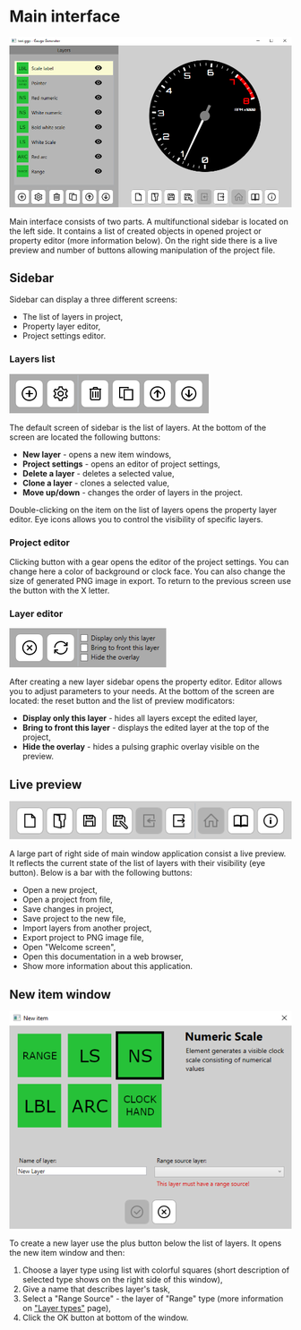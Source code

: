 # Main interface

![Gauge Generator interface](img/full-interface.png)

Main interface consists of two parts. A multifunctional sidebar is located on the left side. It contains a list of created objects in opened project or property editor (more information below). On the right side there is a live preview and number of buttons allowing manipulation of the project file.

## Sidebar

Sidebar can display a three different screens:

* The list of layers in project,
* Property layer editor,
* Project settings editor.

### Layers list

![Layer buttons](img/layerbuttons.png)

The default screen of sidebar is the list of layers. At the bottom of the screen are located the following buttons:

* **New layer** - opens a new item windows,
* **Project settings** - opens an editor of project settings,
* **Delete a layer** - deletes a selected value,
* **Clone a layer** - clones a selected value,
* **Move up/down** - changes the order of layers in the project.

Double-clicking on the item on the list of layers opens the property layer editor. Eye icons allows you to control the visibility of specific layers.

### Project editor

Clicking button with a gear opens the editor of the project settings. You can change here a color of background or clock face. You can also change the size of generated PNG image in export. To return to the previous screen use the button with the X letter.

### Layer editor

![Overlay modificators](img/overlaymod.png)

After creating a new layer sidebar opens the property editor. Editor allows you to adjust parameters to your needs. At the bottom of the screen are located: the reset button and the list of preview modificators:

* **Display only this layer** - hides all layers except the edited layer,
* **Bring to front this layer** - displays the edited layer at the top of the project,
* **Hide the overlay** - hides a pulsing graphic overlay visible on the preview.

## Live preview

![Project buttons](img/projectbuttons.png)

A large part of right side of main window application consist a live preview. It reflects the current state of the list of layers with their visibility (eye button). Below is a bar with the following buttons:

* Open a new project,
* Open a project from file,
* Save changes in project,
* Save project to the new file,
* Import layers from another project,
* Export project to PNG image file,
* Open "Welcome screen",
* Open this documentation in a web browser,
* Show more information about this application.

## New item window

![New item window](img/newitemwindow.png)

To create a new layer use the plus button below the list of layers. It opens the new item window and then:

1. Choose a layer type using list with colorful squares (short description of selected type shows on the right side of this window),
2. Give a name that describes layer's task,
3. Select a "Range Source" - the layer of "Range" type (more information on ["Layer types"](layers.md) page),
4. Click the OK button at bottom of the window.